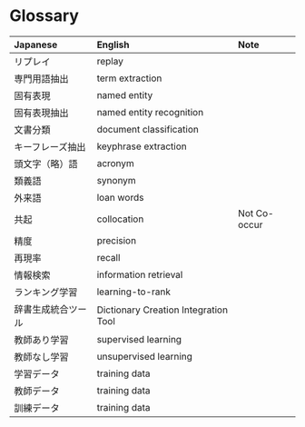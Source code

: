 # Glossary

|          Japanese          |          English          |          Note          |
|:---------------------------|:--------------------------|:-----------------------|
|リプレイ 	                 |replay                     |                        |
|専門用語抽出	                 |term extraction            |                        |
|固有表現	                 |named entity   |                        |
|固有表現抽出	                 |named entity recognition   |                        |
|文書分類	                     |document classification    |                        |
|キーフレーズ抽出               |keyphrase extraction       |                        |
|頭文字（略）語                |acronym                    |                        |
|類義語                       |synonym                    |                        |
|外来語                       |loan words                 |                        |
|共起                         |collocation               | Not Co-occur           |
|精度                         |precision                  |                       |
|再現率                       |recall                     |                       |
|情報検索                      |information retrieval     |                       | 
|ランキング学習                 |learning-to-rank          |                       | 
|辞書生成統合ツール              |Dictionary Creation Integration Tool|                       |
|教師あり学習                  |supervised learning         |                       |
|教師なし学習                   |unsupervised learning      |                       |
|学習データ                   |training data             |                        |
|教師データ                   |training data             |                        |
|訓練データ                   |training data             |                        |
